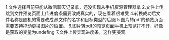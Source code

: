 1.文件选择目前只能从微信聊天记录拿，还没实现从手机资源管理器拿
2.文件上传跳到文件预览页面上传进度条需要改成真实的，现在看着很难受
4.转换成功后文件名称是随机的需要改成源文件的名字和目标类型的后缀
5.图片转pdf的预览页面需要支持拖动更换图片的位置。
6.图片转pdf的预览页面手机上预览打不开，好像是获取的变量为undefing
7.文件上传实现进度条，这样更美观